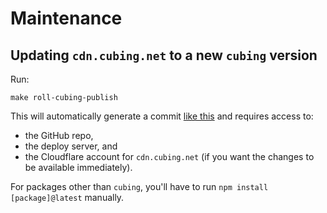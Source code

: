 # Maintenance

## Updating `cdn.cubing.net` to a new `cubing` version

Run:

```shell
make roll-cubing-publish
```

This will automatically generate a commit [like this](https://github.com/cubing/cdn.cubing.net/commit/04ca0ff18a894bc2a6c3838d3cb19d4916d7ec99) and requires access to:

- the GitHub repo,
- the deploy server, and
- the Cloudflare account for `cdn.cubing.net` (if you want the changes to be available immediately).

For packages other than `cubing`, you'll have to run `npm install [package]@latest` manually.
